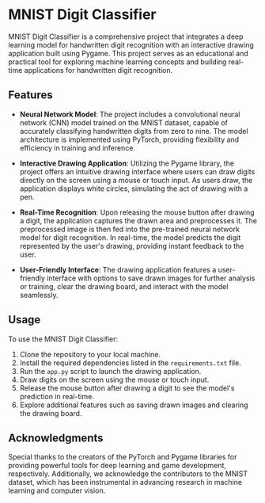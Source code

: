 # MNIST Digit Classifier

MNIST Digit Classifier is a comprehensive project that integrates a deep learning model for handwritten digit recognition with an interactive drawing application built using Pygame. This project serves as an educational and practical tool for exploring machine learning concepts and building real-time applications for handwritten digit recognition.

## Features

- **Neural Network Model**: The project includes a convolutional neural network (CNN) model trained on the MNIST dataset, capable of accurately classifying handwritten digits from zero to nine. The model architecture is implemented using PyTorch, providing flexibility and efficiency in training and inference.

- **Interactive Drawing Application**: Utilizing the Pygame library, the project offers an intuitive drawing interface where users can draw digits directly on the screen using a mouse or touch input. As users draw, the application displays white circles, simulating the act of drawing with a pen.

- **Real-Time Recognition**: Upon releasing the mouse button after drawing a digit, the application captures the drawn area and preprocesses it. The preprocessed image is then fed into the pre-trained neural network model for digit recognition. In real-time, the model predicts the digit represented by the user's drawing, providing instant feedback to the user.

- **User-Friendly Interface**: The drawing application features a user-friendly interface with options to save drawn images for further analysis or training, clear the drawing board, and interact with the model seamlessly.

## Usage

To use the MNIST Digit Classifier:

1. Clone the repository to your local machine.
2. Install the required dependencies listed in the `requirements.txt` file.
3. Run the `app.py` script to launch the drawing application.
4. Draw digits on the screen using the mouse or touch input.
5. Release the mouse button after drawing a digit to see the model's prediction in real-time.
6. Explore additional features such as saving drawn images and clearing the drawing board.

## Acknowledgments

Special thanks to the creators of the PyTorch and Pygame libraries for providing powerful tools for deep learning and game development, respectively. Additionally, we acknowledge the contributors to the MNIST dataset, which has been instrumental in advancing research in machine learning and computer vision.
